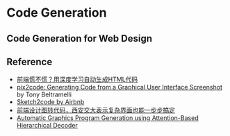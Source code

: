
# Code Generation

## Code Generation for Web Design


## Reference

  * [前端慌不慌？用深度学习自动生成HTML代码](https://www.jiqizhixin.com/articles/2018-01-12-5)
  * [pix2code: Generating Code from a Graphical User Interface Screenshot](https://arxiv.org/abs/1705.07962) by Tony Beltramelli
  * [Sketch2code by Airbnb](https://airbnb.design/sketching-interfaces/)
  * [前端设计图转代码，西安交大表示复杂界面也能一步步搞定](https://www.jiqizhixin.com/articles/2018-11-05-12)
  * [Automatic Graphics Program Generation using Attention-Based Hierarchical Decoder](https://arxiv.org/pdf/1810.11536.pdf)

